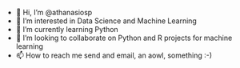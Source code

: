- 👋 Hi, I’m @athanasiosp
- 👀 I’m interested in Data Science and Machine Learning
- 🌱 I’m currently learning Python 
- 💞️ I’m looking to collaborate on Python and R projects for machine learning
- 📫 How to reach me send and email, an aowl, something :-)

<!---
athanasiosp/athanasiosp is a ✨ special ✨ repository because its `README.md` (this file) appears on your GitHub profile.
You can click the Preview link to take a look at your changes.
--->
